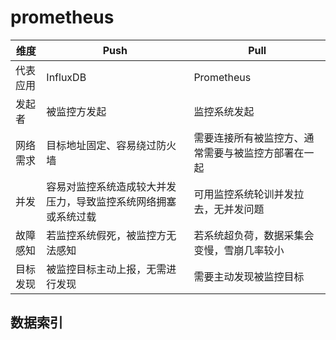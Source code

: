 # prometheus

| 维度     | Push                                                           | Pull                                               |
| -------- | -------------------------------------------------------------- | -------------------------------------------------- |
| 代表应用 | InfluxDB                                                       | Prometheus                                         |
| 发起者   | 被监控方发起                                                   | 监控系统发起                                       |
| 网络需求 | 目标地址固定、容易绕过防火墙                                   | 需要连接所有被监控方、通常需要与被监控方部署在一起 |
| 并发     | 容易对监控系统造成较大并发压力，导致监控系统网络拥塞或系统过载 | 可用监控系统轮训并发拉去，无并发问题               |
| 故障感知 | 若监控系统假死，被监控方无法感知                               | 若系统超负荷，数据采集会变慢，雪崩几率较小         |
| 目标发现 | 被监控目标主动上报，无需进行发现                               | 需要主动发现被监控目标                             |

## 数据索引